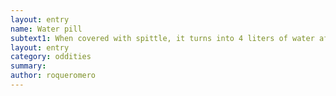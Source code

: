 ```yaml
---
layout: entry 
name: Water pill
subtext1: When covered with spittle, it turns into 4 liters of water after 10 seconds.
layout: entry
category: oddities
summary: 
author: roqueromero
---
```

